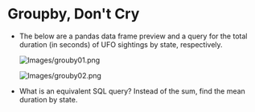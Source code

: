 # Groupby, Don't Cry

* The below are a pandas data frame preview and a query for the total duration (in seconds) of UFO sightings by state, respectively.

  ![Images/grouby01.png](Images/groupby01.png)
  
  ![Images/grouby02.png](Images/groupby02.png)
  
* What is an equivalent SQL query? Instead of the sum, find the mean duration by state.
